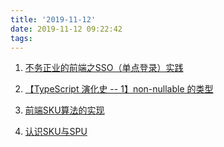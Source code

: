 ```yaml
---
title: '2019-11-12'
date: 2019-11-12 09:22:42
tags:
---
```


1. [不务正业的前端之SSO（单点登录）实践](https://juejin.im/post/5b51f39b5188251a9f24a264)

2. [【TypeScript 演化史 -- 1】non-nullable 的类型](https://juejin.im/post/5dc9f3f5e51d455fc74a28fa)

3. [前端SKU算法的实现](https://juejin.im/post/5dc81ea36fb9a04a6f0fec28)

4. [认识SKU与SPU](https://github.com/kingshuaishuai/blog/blob/master/%E8%AE%A4%E8%AF%86SKU%E4%B8%8ESPU.md)